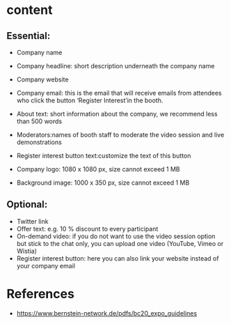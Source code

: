 # content

## Essential:
- Company name

- Company headline: short description underneath the company name

- Company website

- Company email: this is the email that will receive emails from attendees who click the button ‘Register Interest’in the booth.

- About text: short information about the company, we recommend less than 500 words

- Moderators:names of booth staff to moderate the video session and live demonstrations

- Register interest button text:customize the text of this button

- Company logo: 1080 x 1080 px, size cannot exceed 1 MB

- Background image: 1000 x 350 px, size cannot exceed 1 MB

## Optional:
- Twitter link
- Offer text: e.g. 10 % discount to every participant
- On-demand video: if you do not want to use the video session option but stick to the chat only, you can upload one video (YouTube, Vimeo or Wistia)
- Register interest button: here you can also link your website instead of your company email

# References
- https://www.bernstein-network.de/pdfs/bc20_expo_guidelines